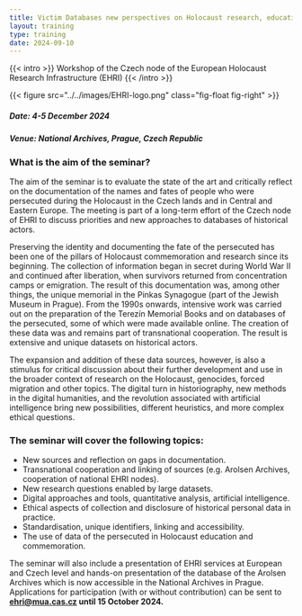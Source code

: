 ```yaml
---
title: Victim Databases new perspectives on Holocaust research, education and remembrance
layout: training
type: training
date: 2024-09-10
---
```


{{< intro >}}
Workshop of the Czech node of the European Holocaust Research Infrastructure (EHRI)
{{< /intro >}}

{{< figure src="../../images/EHRI-logo.png" class="fig-float fig-right" >}}

##### Date: 4-5 December 2024
##### Venue: National Archives, Prague, Czech Republic

### What is the aim of the seminar?
The aim of the seminar is to evaluate the state of the art and critically reflect on the documentation of the names and fates of people who were persecuted during the Holocaust in the Czech lands and in Central and Eastern Europe. The meeting is part of a long-term effort of the Czech node of EHRI to discuss priorities and new approaches to databases of historical actors.

Preserving the identity and documenting the fate of the persecuted has been one of the pillars of Holocaust commemoration and research since its beginning. The collection of information began in secret during World War II and continued after liberation, when survivors returned from concentration camps or emigration. The result of this documentation was, among other things, the unique memorial in the Pinkas Synagogue (part of the Jewish Museum in Prague). From the 1990s onwards, intensive work was carried out on the preparation of the Terezín Memorial Books and on databases of the persecuted, some of which were made available online. The creation of these data was and remains part of transnational cooperation. The result is extensive and unique datasets on historical actors.

The expansion and addition of these data sources, however, is also a stimulus for critical discussion about their further development and use in the broader context of research on the Holocaust, genocides, forced migration and other topics. The digital turn in historiography, new methods in the digital humanities, and the revolution associated with artificial intelligence bring new possibilities, different heuristics, and more complex ethical questions.

### The seminar will cover the following topics:

- New sources and reflection on gaps in documentation.
- Transnational cooperation and linking of sources (e.g. Arolsen Archives, cooperation of national EHRI nodes). 
- New research questions enabled by large datasets. 
- Digital approaches and tools, quantitative analysis, artificial intelligence. 
- Ethical aspects of collection and disclosure of historical personal data in practice. 
- Standardisation, unique identifiers, linking and accessibility. 
- The use of data of the persecuted in Holocaust education and commemoration.

The seminar will also include a presentation of EHRI services at European and Czech level and hands-on presentation of the database of the Arolsen Archives which is now accessible in the National Archives in Prague. Applications for participation (with or without contribution) can be sent to **ehri@mua.cas.cz until 15 October 2024.**

